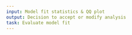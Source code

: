 ```yaml
---
input: Model fit statistics & QQ plot
output: Decision to accept or modify analysis
task: Evaluate model fit
---
```

